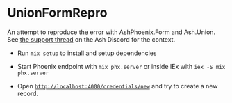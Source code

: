 # UnionFormRepro

An attempt to reproduce the error with AshPhoenix.Form and Ash.Union. See [the support thread](https://discord.com/channels/711271361523351632/1409304608144232548) on the Ash Discord for the context.

- Run `mix setup` to install and setup dependencies
- Start Phoenix endpoint with `mix phx.server` or inside IEx with `iex -S mix phx.server`

- Open [`http://localhost:4000/credentials/new`](http://localhost:4000/credentials/new) and try to create a new record.
